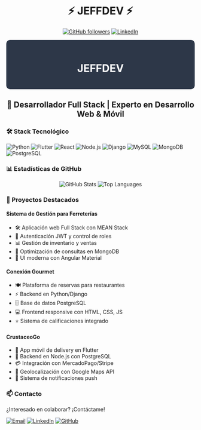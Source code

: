 <div align="center">
  
# ⚡ JEFFDEV ⚡
[![GitHub followers](https://img.shields.io/github/followers/JeffDev?style=social)](https://github.com/JeffDev)
[![LinkedIn](https://img.shields.io/badge/LinkedIn-Connect-blue)](https://linkedin.com/in/JeffDev)

<div style="background-color: #2D3748; padding: 20px; border-radius: 10px;">
  <h1 style="color: white;">JEFFDEV</h1>
</div>

## 🚀 Desarrollador Full Stack | Experto en Desarrollo Web & Móvil

</div>

### 🛠️ Stack Tecnológico

![Python](https://img.shields.io/badge/Python-3776AB?style=for-the-badge&logo=python&logoColor=white)
![Flutter](https://img.shields.io/badge/Flutter-02569B?style=for-the-badge&logo=flutter&logoColor=white)
![React](https://img.shields.io/badge/React-20232A?style=for-the-badge&logo=react&logoColor=61DAFB)
![Node.js](https://img.shields.io/badge/Node.js-43853D?style=for-the-badge&logo=node.js&logoColor=white)
![Django](https://img.shields.io/badge/Django-092E20?style=for-the-badge&logo=django&logoColor=white)
![MySQL](https://img.shields.io/badge/MySQL-005C84?style=for-the-badge&logo=mysql&logoColor=white)
![MongoDB](https://img.shields.io/badge/MongoDB-4EA94B?style=for-the-badge&logo=mongodb&logoColor=white)
![PostgreSQL](https://img.shields.io/badge/PostgreSQL-316192?style=for-the-badge&logo=postgresql&logoColor=white)

### 📊 Estadísticas de GitHub

<div align="center">
  
![GitHub Stats](https://github-readme-stats.vercel.app/api?username=JeffDev&show_icons=true&theme=tokyonight)
![Top Languages](https://github-readme-stats.vercel.app/api/top-langs/?username=JeffDev&layout=compact&theme=tokyonight)

</div>

### 🎯 Proyectos Destacados

#### Sistema de Gestión para Ferreterías
- 🛠️ Aplicación web Full Stack con MEAN Stack
- 🔐 Autenticación JWT y control de roles
- 📊 Gestión de inventario y ventas
- 💾 Optimización de consultas en MongoDB
- 🎨 UI moderna con Angular Material

#### Conexión Gourmet
- 🍽️ Plataforma de reservas para restaurantes
- ⚡ Backend en Python/Django
- 🗄️ Base de datos PostgreSQL
- 💻 Frontend responsive con HTML, CSS, JS
- ⭐ Sistema de calificaciones integrado

#### CrustaceoGo
- 📱 App móvil de delivery en Flutter
- 🔄 Backend en Node.js con PostgreSQL
- 💳 Integración con MercadoPago/Stripe
- 📍 Geolocalización con Google Maps API
- 🔔 Sistema de notificaciones push

### 📫 Contacto

¿Interesado en colaborar? ¡Contáctame!

[![Email](https://img.shields.io/badge/Email-D14836?style=for-the-badge&logo=gmail&logoColor=white)](mailto:jeffdev@email.com)
[![LinkedIn](https://img.shields.io/badge/LinkedIn-0077B5?style=for-the-badge&logo=linkedin&logoColor=white)](https://linkedin.com/in/JeffDev)
[![GitHub](https://img.shields.io/badge/GitHub-100000?style=for-the-badge&logo=github&logoColor=white)](https://github.com/JeffDev)
